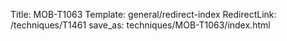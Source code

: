 Title: MOB-T1063
Template: general/redirect-index
RedirectLink: /techniques/T1461
save_as: techniques/MOB-T1063/index.html